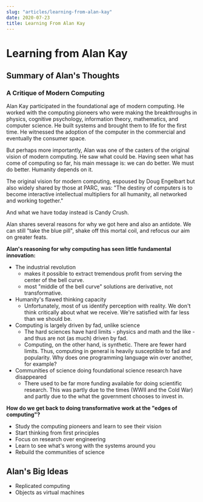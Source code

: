 ```yaml
---
slug: "articles/learning-from-alan-kay"
date: 2020-07-23
title: Learning From Alan Kay
---
```

# Learning from Alan Kay
## Summary of Alan's Thoughts
### A Critique of Modern Computing
Alan Kay participated in the foundational age of modern computing. He worked with the computing pioneers who were making the breakthroughs in physics, cognitive psychology, information theory, mathematics, and computer science. He built systems and brought them to life for the first time. He witnessed the adoption of the computer in the commercial and eventually the consumer space.

But perhaps more importantly, Alan was one of the casters of the original vision of modern computing. He saw what could be. Having seen what has come of computing so far, his main message is: we can do better. We must do better. Humanity depends on it.

The original vision for modern computing, espoused by Doug Engelbart but also widely shared by those at PARC, was: "The destiny of computers is to become interactive intellectual multipliers for all humanity, all networked and working together."

And what we have today instead is Candy Crush.

Alan shares several reasons for why we got here and also an antidote. We can still "take the blue pill", shake off this mortal coil, and refocus our aim on greater feats.

**Alan's reasoning for why computing has seen little fundamental innovation:**
- The industrial revolution 
	- makes it possible to extract tremendous profit from serving the center of the bell curve.
	- most "middle of the bell curve" solutions are derivative, not transformative.
- Humanity's flawed thinking capacity
	- Unfortunately, most of us identify perception with reality. We don't think critically about what we receive. We're satisfied with far less than we should be.
- Computing is largely driven by fad, unlike science
	- The hard sciences have hard limits - physics and math and the like - and thus are not (as much) driven by fad.
	- Computing, on the other hand, is synthetic. There are fewer hard limits. Thus, computing in general is heavily susceptible to fad and popularity. Why does one programming language win over another, for example?
- Communities of science doing foundational science research have disappeared
	- There used to be far more funding available for doing scientific research. This was partly due to the times (WWII and the Cold War) and partly due to the what the government chooses to invest in.

**How do we get back to doing transformative work at the "edges of computing"?**
- Study the computing pioneers and learn to see their vision
- Start thinking from first principles
- Focus on research over engineering
- Learn to see what's wrong with the systems around you
- Rebuild the communities of science

## Alan's Big Ideas

- Replicated computing
- Objects as virtual machines
